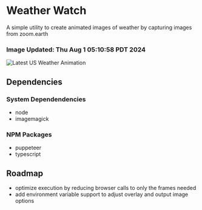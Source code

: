 # Weather Watch

A simple utility to create animated images of weather by capturing images from zoom.earth

### Image Updated: Thu Aug  1 05:10:58 PDT 2024

![Latest US Weather Animation](animations/2024-08-01.webp)

## Dependencies
### System Dependendencies
* node
* imagemagick
### NPM Packages
* puppeteer
* typescript

## Roadmap
* optimize execution by reducing browser calls to only the frames needed
* add environment variable support to adjust overlay and output image options
